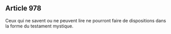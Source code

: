 Article 978
----
Ceux qui ne savent ou ne peuvent lire ne pourront faire de dispositions dans la
forme du testament mystique.
